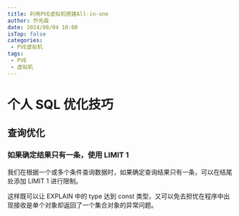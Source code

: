 ```yaml
---
title: 利用PVE虚拟机搭建All-in-one
author: 乔先森
date: 2024/08/04 10:00
isTop: false
categories:
 - PVE虚拟机
tags:
 - PVE
 - 虚拟机
---
```


# 个人 SQL 优化技巧 <Badge text="持续更新" type="warning" />


## 查询优化

### 如果确定结果只有一条，使用 LIMIT 1 <Badge text="建议" />

我们在根据一个或多个条件查询数据时，如果确定查询结果只有一条，可以在结尾处添加 LIMIT 1 进行限制。

这样既可以让 EXPLAIN 中的 type 达到 const 类型，又可以免去担忧在程序中出现接收是单个对象却返回了一个集合对象的异常问题。